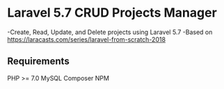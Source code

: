 # Laravel 5.7 CRUD Projects Manager
-Create, Read, Update, and Delete projects using Laravel 5.7
-Based on https://laracasts.com/series/laravel-from-scratch-2018

## Requirements
PHP >= 7.0
MySQL
Composer
NPM
